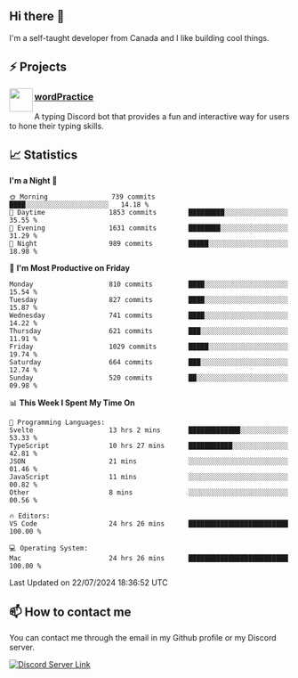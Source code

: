 <h2>Hi there 👋</h2>

<p>I'm a self-taught developer from Canada and I like building cool things.</p>

<h2>⚡ Projects</h2>

<img align="left" src="https://i.imgur.com/BIzs17V.png" width="42" height="42" />
<h3><a target="_blank" href="https://wordpractice.principle.sh/">wordPractice</a></h3>
<p>A typing Discord bot that provides a fun and interactive way for users to hone their typing skills.</p>

<h2>📈 Statistics</h2>

<!--START_SECTION:waka-->
**I'm a Night 🦉** 

```text
🌞 Morning                739 commits         ████░░░░░░░░░░░░░░░░░░░░░   14.18 % 
🌆 Daytime                1853 commits        █████████░░░░░░░░░░░░░░░░   35.55 % 
🌃 Evening                1631 commits        ████████░░░░░░░░░░░░░░░░░   31.29 % 
🌙 Night                  989 commits         █████░░░░░░░░░░░░░░░░░░░░   18.98 % 
```
📅 **I'm Most Productive on Friday** 

```text
Monday                   810 commits         ████░░░░░░░░░░░░░░░░░░░░░   15.54 % 
Tuesday                  827 commits         ████░░░░░░░░░░░░░░░░░░░░░   15.87 % 
Wednesday                741 commits         ████░░░░░░░░░░░░░░░░░░░░░   14.22 % 
Thursday                 621 commits         ███░░░░░░░░░░░░░░░░░░░░░░   11.91 % 
Friday                   1029 commits        █████░░░░░░░░░░░░░░░░░░░░   19.74 % 
Saturday                 664 commits         ███░░░░░░░░░░░░░░░░░░░░░░   12.74 % 
Sunday                   520 commits         ██░░░░░░░░░░░░░░░░░░░░░░░   09.98 % 
```


📊 **This Week I Spent My Time On** 

```text
💬 Programming Languages: 
Svelte                   13 hrs 2 mins       █████████████░░░░░░░░░░░░   53.33 % 
TypeScript               10 hrs 27 mins      ███████████░░░░░░░░░░░░░░   42.81 % 
JSON                     21 mins             ░░░░░░░░░░░░░░░░░░░░░░░░░   01.46 % 
JavaScript               11 mins             ░░░░░░░░░░░░░░░░░░░░░░░░░   00.82 % 
Other                    8 mins              ░░░░░░░░░░░░░░░░░░░░░░░░░   00.56 % 

🔥 Editors: 
VS Code                  24 hrs 26 mins      █████████████████████████   100.00 % 

💻 Operating System: 
Mac                      24 hrs 26 mins      █████████████████████████   100.00 % 
```


 Last Updated on 22/07/2024 18:36:52 UTC
<!--END_SECTION:waka-->

<h2>📫 How to contact me</h2>

You can contact me through the email in my Github profile or my Discord server.

[![Discord Server Link](https://dcbadge.vercel.app/api/server/DHnk46C)](https://discord.gg/DHnk46C)

